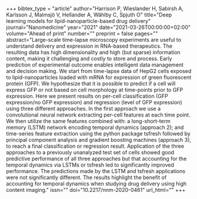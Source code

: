 +++
bibtex_type = "article"
author="Harrison P, Wieslander H, Sabirsh A, Karlsson J, Malmsjö V, Hellander A, Wählby C, Spjuth O"
title="Deep learning models for lipid-nanoparticle-based drug delivery"
journal="Nanomedicine"
year="2021"
date="2021-03-26T00:00:00+02:00"
volume="Ahead of print"
number=""
preprint = false
pages=""
abstract="Large-scale time-lapse microscopy experiments are useful to understand delivery and expression in RNA-based therapeutics. The resulting data has high dimensionality and high (but sparse) information content, making it challenging and costly to store and process. Early prediction of experimental outcome enables intelligent data management and decision making. We start from time-lapse data of HepG2 cells exposed to lipid-nanoparticles loaded with mRNA for expression of green fluorescent protein (GFP). We hypothesize that it is possible to predict if a cell will express GFP or not based on cell morphology at time-points prior to GFP expression. Here we present results on per-cell classification (GFP expression/no GFP expression) and regression (level of GFP expression) using three different approaches. In the first approach we use a convolutional neural network extracting per-cell features at each time point. We then utilize the same features combined with: a long-short-term memory (LSTM) network encoding temporal dynamics (approach 2); and time-series feature extraction using the python package tsfresh followed by principal component analysis and gradient boosting machines (approach 3), to reach a final classification or regression result. Application of the three approaches to a previously unanalyzed test set of cells showed good predictive performance of all three approaches but that accounting for the temporal dynamics via LSTMs or tsfresh led to significantly improved performance. The predictions made by the LSTM and tsfresh applications were not significantly different. The results highlight the benefit of accounting for temporal dynamics when studying drug delivery using high content imaging."
issn=""
doi="10.2217/nnm-2020-0461"
url_html=""
+++
